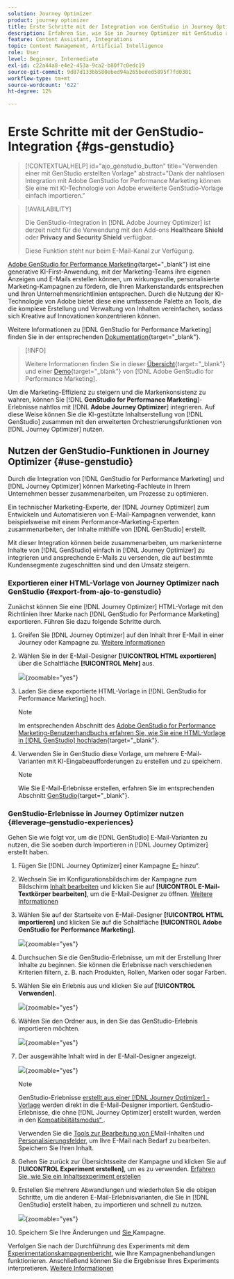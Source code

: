 ```yaml
---
solution: Journey Optimizer
product: journey optimizer
title: Erste Schritte mit der Integration von GenStudio in Journey Optimizer
description: Erfahren Sie, wie Sie in Journey Optimizer mit GenStudio arbeiten
feature: Content Assistant, Integrations
topic: Content Management, Artificial Intelligence
role: User
level: Beginner, Intermediate
exl-id: c22a44a8-e4e2-453a-9ca2-b80f7c0edc19
source-git-commit: 9d87d133bb580ebed94a265beded5895f7fd0301
workflow-type: tm+mt
source-wordcount: '622'
ht-degree: 12%

---
```


# Erste Schritte mit der GenStudio-Integration {#gs-genstudio}

>[!CONTEXTUALHELP]
>id="ajo_genstudio_button"
>title="Verwenden einer mit GenStudio erstellten Vorlage"
>abstract="Dank der nahtlosen Integration mit Adobe GenStudio for Performance Marketing können Sie eine mit KI-Technologie von Adobe erweiterte GenStudio-Vorlage einfach importieren."

>[!AVAILABILITY]
>
>Die GenStudio-Integration in [!DNL Adobe Journey Optimizer] ist derzeit nicht für die Verwendung mit den Add-ons **Healthcare Shield** oder **Privacy and Security Shield** verfügbar.
>
>Diese Funktion steht nur beim E-Mail-Kanal zur Verfügung.

[Adobe GenStudio for Performance Marketing](https://business.adobe.com/de/products/genstudio-for-performance-marketing.html){target="_blank"} ist eine generative KI-First-Anwendung, mit der Marketing-Teams ihre eigenen Anzeigen und E-Mails erstellen können, um wirkungsvolle, personalisierte Marketing-Kampagnen zu fördern, die Ihren Markenstandards entsprechen und Ihren Unternehmensrichtlinien entsprechen. Durch die Nutzung der KI-Technologie von Adobe bietet diese eine umfassende Palette an Tools, die die komplexe Erstellung und Verwaltung von Inhalten vereinfachen, sodass sich Kreative auf Innovationen konzentrieren können.

Weitere Informationen zu [!DNL GenStudio for Performance Marketing] finden Sie in der entsprechenden [Dokumentation](https://experienceleague.adobe.com/de/docs/genstudio-for-performance-marketing/user-guide/home){target="_blank"}.

>[!INFO]
>
>Weitere Informationen finden Sie in dieser [Übersicht](https://business.adobe.com/products/genstudio-for-performance-marketing.html#watch-overview){target="_blank"} und einer [Demo](https://business.adobe.com/products/genstudio-for-performance-marketing.html#demo){target="_blank"} von [!DNL Adobe GenStudio for Performance Marketing].

<!--To access the GenStudio integration in [!DNL Adobe Journey Optimizer] feature, users need to be granted the **xxx** permission. [Learn more](../administration/permissions.md)

>[!IMPORTANT]
>
>* Before starting using this capability, read out related [Guardrails and Limitations](#generative-guardrails).-->

Um die Marketing-Effizienz zu steigern und die Markenkonsistenz zu wahren, können Sie [!DNL **GenStudio for Performance Marketing**]-Erlebnisse nahtlos mit [!DNL **Adobe Journey Optimizer**] integrieren. Auf diese Weise können Sie die KI-gestützte Inhaltserstellung von [!DNL GenStudio] zusammen mit den erweiterten Orchestrierungsfunktionen von [!DNL Journey Optimizer] nutzen.

<!--![](../rn/assets/do-not-localize/genstudio.gif)-->

<!--Guardrails and limitations {#genstudio-guardrails}

General guidelines for using the GenStudio integration in [!DNL Adobe Journey Optimizer] for email generation are listed below:

See if guidelines/limitations such as the ones listed [here](gs-generative.md#generative-guardrails) for AI Assistant can apply.

The following limitations apply to GenStudio integration in [!DNL Adobe Journey Optimizer]:-->

## Nutzen der GenStudio-Funktionen in Journey Optimizer {#use-genstudio}

Durch die Integration von [!DNL GenStudio for Performance Marketing] und [!DNL Journey Optimizer] können Marketing-Fachleute in Ihrem Unternehmen besser zusammenarbeiten, um Prozesse zu optimieren.

Ein technischer Marketing-Experte, der [!DNL Journey Optimizer] zum Entwickeln und Automatisieren von E-Mail-Kampagnen verwendet, kann beispielsweise mit einem Performance-Marketing-Experten zusammenarbeiten, der Inhalte mithilfe von [!DNL GenStudio] erstellt.

Mit dieser Integration können beide zusammenarbeiten, um markeninterne Inhalte von [!DNL GenStudio] einfach in [!DNL Journey Optimizer] zu integrieren und ansprechende E-Mails zu versenden, die auf bestimmte Kundensegmente zugeschnitten sind und den Umsatz steigern.

### Exportieren einer HTML-Vorlage von Journey Optimizer nach GenStudio {#export-from-ajo-to-genstudio}

Zunächst können Sie eine [!DNL Journey Optimizer] HTML-Vorlage mit den Richtlinien Ihrer Marke nach [!DNL GenStudio for Performance Marketing] exportieren. Führen Sie dazu folgende Schritte durch.

1. Greifen Sie [!DNL Journey Optimizer] auf den Inhalt Ihrer E-Mail in einer Journey oder Kampagne zu. [Weitere Informationen](../email/get-started-email-design.md#key-steps)

1. Wählen Sie in der E-Mail-Designer **[!UICONTROL HTML exportieren]** über die Schaltfläche **[!UICONTROL Mehr]** aus.

   ![](assets/genstudio-export-template.png){zoomable="yes"}

1. Laden Sie diese exportierte HTML-Vorlage in [!DNL GenStudio for Performance Marketing] hoch. <!--Make sure you detect the fields that the generative AI uses to insert content in order to create an actionable template.-->

   >[!NOTE]
   >
   >Im entsprechenden Abschnitt des [Adobe GenStudio for Performance Marketing-Benutzerhandbuchs erfahren Sie, wie Sie eine HTML-Vorlage in [!DNL GenStudio] hochladen](https://experienceleague.adobe.com/de/docs/genstudio-for-performance-marketing/user-guide/content/templates/use-templates#templates-from-ajo-and-marketo){target="_blank"}.

1. Verwenden Sie in GenStudio diese Vorlage, um mehrere E-Mail-Varianten mit KI-Eingabeaufforderungen zu erstellen und zu speichern.

   >[!NOTE]
   >
   >Wie Sie E-Mail-Erlebnisse erstellen, erfahren Sie im entsprechenden Abschnitt [ GenStudio](https://experienceleague.adobe.com/de/docs/genstudio-for-performance-marketing/user-guide/create/create-email-experience){target="_blank"}.

### GenStudio-Erlebnisse in Journey Optimizer nutzen {#leverage-genstudio-experiences}

Gehen Sie wie folgt vor, um die [!DNL GenStudio] E-Mail-Varianten zu nutzen, die Sie soeben durch Importieren in [!DNL Journey Optimizer] erstellt haben.

1. Fügen Sie [!DNL Journey Optimizer] einer Kampagne [E-](../email/create-email.md) hinzu“.

1. Wechseln Sie im Konfigurationsbildschirm der Kampagne zum Bildschirm [Inhalt bearbeiten](../email/create-email.md#define-email-content) und klicken Sie auf **[!UICONTROL E-Mail-Textkörper bearbeiten]**, um die E-Mail-Designer zu öffnen. [Weitere Informationen](../email/get-started-email-design.md#key-steps)

1. Wählen Sie auf der Startseite von E-Mail-Designer **[!UICONTROL HTML importieren]** und klicken Sie auf die Schaltfläche **[!UICONTROL Adobe GenStudio for Performance Marketing]**.

   ![](assets/genstudio-pem-import-email.png){zoomable="yes"}

1. Durchsuchen Sie die GenStudio-Erlebnisse, um mit der Erstellung Ihrer Inhalte zu beginnen. Sie können die Erlebnisse nach verschiedenen Kriterien filtern, z. B. nach Produkten, Rollen, Marken oder sogar Farben.

   <!--![](assets/genstudio-filter-experiences.png){zoomable="yes"}-->

1. Wählen Sie ein Erlebnis aus und klicken Sie auf **[!UICONTROL Verwenden]**.

   ![](assets/genstudio-use-experience.png){zoomable="yes"}

1. Wählen Sie den Ordner aus, in den Sie das GenStudio-Erlebnis importieren möchten.

   ![](assets/genstudio-choose-destination.png){zoomable="yes"}

1. Der ausgewählte Inhalt wird in der E-Mail-Designer angezeigt.

   ![](assets/genstudio-email-content.png){zoomable="yes"}

   >[!NOTE]
   >
   >GenStudio-Erlebnisse [erstellt aus einer  [!DNL Journey Optimizer] -Vorlage](#export-from-ajo-to-genstudio) werden direkt in die E-Mail-Designer importiert. GenStudio-Erlebnisse, die ohne [!DNL Journey Optimizer] erstellt wurden, werden in den [Kompatibilitätsmodus“ ](../email/existing-content.md).

   Verwenden Sie die [Tools zur Bearbeitung von E](../email/content-from-scratch.md)Mail-Inhalten und [Personalisierungsfelder](../personalization/personalize.md), um Ihre E-Mail nach Bedarf zu bearbeiten. Speichern Sie Ihren Inhalt.

1. Gehen Sie zurück zur Übersichtsseite der Kampagne und klicken Sie auf **[!UICONTROL Experiment erstellen]**, um es zu verwenden. [Erfahren Sie, wie Sie ein Inhaltsexperiment erstellen](../content-management/content-experiment.md)

   <!--![](assets/genstudio-create-experiment.png){zoomable="yes"}-->

1. Erstellen Sie mehrere Abwandlungen und wiederholen Sie die obigen Schritte, um die anderen E-Mail-Erlebnisvarianten, die Sie in [!DNL GenStudio] erstellt haben, zu importieren und schnell zu nutzen.

   ![](assets/genstudio-define-treatments.png){zoomable="yes"}

1. Speichern Sie Ihre Änderungen und [ Sie ](../campaigns/review-activate-campaign.md) Kampagne.

Verfolgen Sie nach der Durchführung des Experiments mit dem [Experimentationskampagnenbericht](../reports/campaign-global-report-cja-experimentation.md), wie Ihre Kampagnenbehandlungen funktionieren. Anschließend können Sie die Ergebnisse Ihres Experiments interpretieren. [Weitere Informationen](../content-management/get-started-experiment.md#interpret-results)
